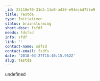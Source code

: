 ```yaml
---
_id: 25110e70-31d5-11e8-a430-e94ecbd755e9
title: Testda
type: Initiativen
status: brainstorming
short-desc: fsfdf
needs: fdsfsd
info: sfdf
link: ''
contact-name: sdfsd
contact-email: fsdfs
date: '2018-03-27T15:40:15.952Z'
slug: testda
---
```

undefined
